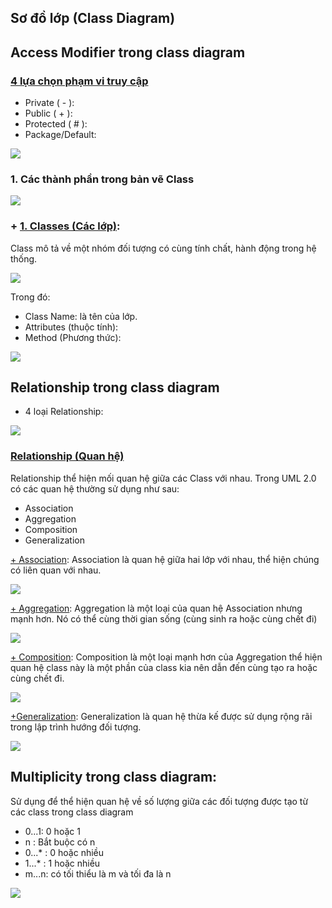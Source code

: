 
## Sơ đồ lớp (Class Diagram)

## Access Modifier trong class diagram
### [4 lựa chọn phạm vi truy cập]()

- Private ( - ): 
- Public ( + ): 
- Protected ( # ): 
- Package/Default:

![](https://images.viblo.asia/94064e86-7fcf-4ead-b647-3d3e1e5fd068.PNG)


### 1. Các thành phần trong bản vẽ Class

![](https://iviettech.vn/wp-content/uploads/2014/03/Class_Diagram1.jpg)


### + [1. Classes (Các lớp)]():
  Class mô tả về một nhóm đối tượng có cùng tính chất, hành động trong hệ thống. 

![](https://iviettech.vn/wp-content/uploads/2014/03/Class_Notation1.png)

Trong đó:
- Class Name: là tên của lớp.
- Attributes (thuộc tính): 
- Method (Phương thức):

![](https://iviettech.vn/wp-content/uploads/2014/03/Class_Notation2.png)



## Relationship trong class diagram

- 4 loại Relationship:

![](https://images.viblo.asia/c869cd68-1172-4a51-8257-81c732537bae.PNG)

### [Relationship (Quan hệ)]()
Relationship thể hiện mối quan hệ giữa các Class với nhau. Trong UML 2.0 có các quan hệ thường sử dụng như sau:

- Association
- Aggregation
- Composition
- Generalization


[+ Association](): Association là quan hệ giữa hai lớp với nhau, thể hiện chúng có liên quan với nhau. 

![](https://iviettech.vn/wp-content/uploads/2014/03/Association-1.png)

[+ Aggregation](): Aggregation là một loại của quan hệ Association nhưng mạnh hơn. Nó có thể cùng thời gian sống (cùng sinh ra hoặc cùng chết đi)

![](https://iviettech.vn/wp-content/uploads/2014/03/Aggregation1.png)

[+ Composition](): Composition là một loại mạnh hơn của Aggregation thể hiện quan hệ class này là một phần của class kia nên dẫn đến cùng tạo ra hoặc cùng chết đi.

![](https://iviettech.vn/wp-content/uploads/2014/03/Composition1.png)

[+Generalization](): Generalization là quan hệ thừa kế được sử dụng rộng rãi trong lập trình hướng đối tượng.

![](https://iviettech.vn/wp-content/uploads/2014/03/Generalization1.png)


## Multiplicity trong class diagram:
Sử dụng để thể hiện quan hệ về số lượng giữa các đối tượng được tạo từ các class trong class diagram

- 0...1: 0 hoặc 1
- n : Bắt buộc có n
- 0...* : 0 hoặc nhiều
- 1...* : 1 hoặc nhiều
- m...n: có tối thiểu là m và tối đa là n

![](https://images.viblo.asia/91cafd9c-0266-4817-90f8-428fed42a708.PNG)
